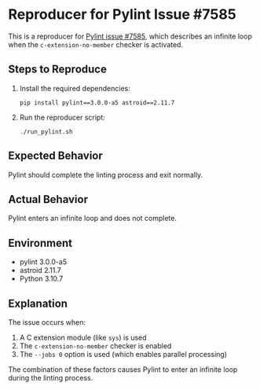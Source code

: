 # Reproducer for Pylint Issue #7585

This is a reproducer for [Pylint issue #7585](https://github.com/pylint-dev/pylint/issues/7585), which describes an infinite loop when the `c-extension-no-member` checker is activated.

## Steps to Reproduce

1. Install the required dependencies:
   ```
   pip install pylint==3.0.0-a5 astroid==2.11.7
   ```

2. Run the reproducer script:
   ```
   ./run_pylint.sh
   ```

## Expected Behavior

Pylint should complete the linting process and exit normally.

## Actual Behavior

Pylint enters an infinite loop and does not complete.

## Environment

- pylint 3.0.0-a5
- astroid 2.11.7
- Python 3.10.7

## Explanation

The issue occurs when:
1. A C extension module (like `sys`) is used
2. The `c-extension-no-member` checker is enabled
3. The `--jobs 0` option is used (which enables parallel processing)

The combination of these factors causes Pylint to enter an infinite loop during the linting process.
